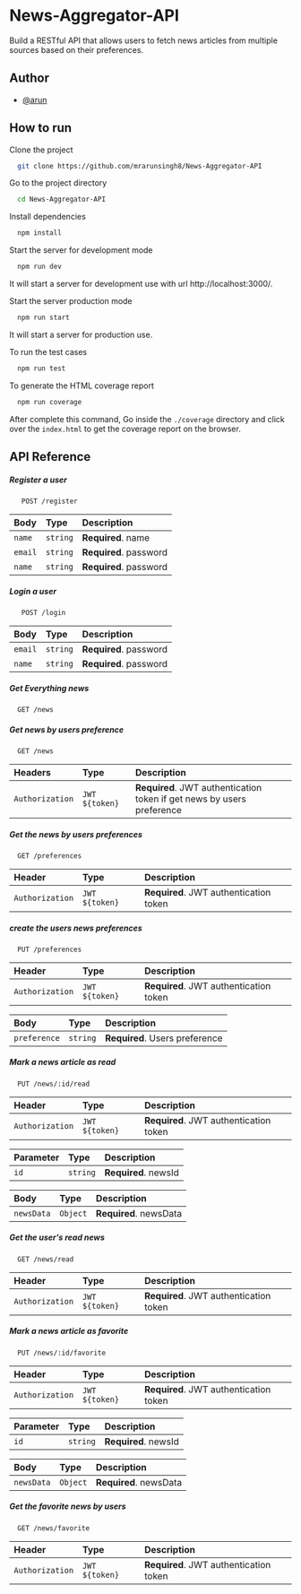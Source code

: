 # News-Aggregator-API
Build a RESTful API that allows users to fetch news articles from multiple sources based on their preferences.


## Author
- [@arun](https://github.com/mrarunsingh8)

## How to run

Clone the project

```bash
  git clone https://github.com/mrarunsingh8/News-Aggregator-API
```

Go to the project directory

```bash
  cd News-Aggregator-API
```

Install dependencies

```bash
  npm install
```

Start the server for development mode

```bash
  npm run dev
```

It will start a server for development use with url http://localhost:3000/.

Start the server production mode

```bash
  npm run start
```
It will start a server for production use.


To run the test cases

```bash
  npm run test
```

To generate the HTML coverage report

```bash
  npm run coverage
```
After complete this command, Go inside the `./coverage` directory and click over the `index.html` to get the coverage report on the browser.


## API Reference

##### Register a user

```http
   POST /register
```

| Body | Type     | Description                       |
| :-------- | :------- | :-------------------------------- |
| `name`      | `string` | **Required**. name |
| `email`      | `string` | **Required**. password |
| `name`      | `string` | **Required**. password |

##### Login a user
```http
   POST /login
```
| Body | Type     | Description                       |
| :-------- | :------- | :-------------------------------- |
| `email`      | `string` | **Required**. password |
| `name`      | `string` | **Required**. password |

##### Get Everything news

```http
  GET /news
```

##### Get news by users preference

```http
  GET /news
```


| Headers | Type     | Description                       |
| :-------- | :------- | :-------------------------------- |
| `Authorization`      | `JWT ${token}` | **Required**. JWT authentication token if get news by users preference |

##### Get the news by users preferences

```http
  GET /preferences
```

| Header | Type     | Description                       |
| :-------- | :------- | :-------------------------------- |
| `Authorization`      | `JWT ${token}` |  **Required**. JWT authentication token |

##### create the users news preferences

```http
  PUT /preferences
```

| Header | Type     | Description                       |
| :-------- | :------- | :-------------------------------- |
| `Authorization`      | `JWT ${token}` |  **Required**. JWT authentication token |

| Body | Type     | Description                       |
| :-------- | :------- | :-------------------------------- |
| `preference`      | `string` |  **Required**. Users preference |


##### Mark a news article as read

```http
  PUT /news/:id/read
```

| Header | Type     | Description                       |
| :-------- | :------- | :-------------------------------- |
| `Authorization`      | `JWT ${token}` |  **Required**. JWT authentication token |

| Parameter | Type     | Description                       |
| :-------- | :------- | :-------------------------------- |
| `id`      | `string` |  **Required**. newsId |


| Body | Type     | Description                       |
| :-------- | :------- | :-------------------------------- |
| `newsData`      | `Object` |  **Required**. newsData |

##### Get the user's read news

```http
  GET /news/read
```

| Header | Type     | Description                       |
| :-------- | :------- | :-------------------------------- |
| `Authorization`      | `JWT ${token}` |  **Required**. JWT authentication token |


##### Mark a news article as favorite

```http
  PUT /news/:id/favorite
```

| Header | Type     | Description                       |
| :-------- | :------- | :-------------------------------- |
| `Authorization`      | `JWT ${token}` |  **Required**. JWT authentication token |

| Parameter | Type     | Description                       |
| :-------- | :------- | :-------------------------------- |
| `id`      | `string` |  **Required**. newsId |


| Body | Type     | Description                       |
| :-------- | :------- | :-------------------------------- |
| `newsData`      | `Object` |  **Required**. newsData |

##### Get the favorite news by users

```http
  GET /news/favorite
```

| Header | Type     | Description                       |
| :-------- | :------- | :-------------------------------- |
| `Authorization`      | `JWT ${token}` |  **Required**. JWT authentication token |



